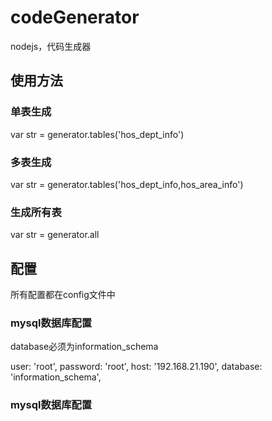 # codeGenerator
nodejs，代码生成器
## 使用方法
### 单表生成
var str = generator.tables('hos_dept_info')
### 多表生成
var str = generator.tables('hos_dept_info,hos_area_info')
### 生成所有表
var str = generator.all
## 配置
所有配置都在config文件中
### mysql数据库配置
  database必须为information_schema

  user: 'root',
  password: 'root',
  host: '192.168.21.190',
  database: 'information_schema', 
### mysql数据库配置
